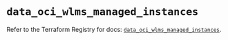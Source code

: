 # `data_oci_wlms_managed_instances`

Refer to the Terraform Registry for docs: [`data_oci_wlms_managed_instances`](https://registry.terraform.io/providers/hashicorp/oci/7.19.0/docs/data-sources/wlms_managed_instances).
